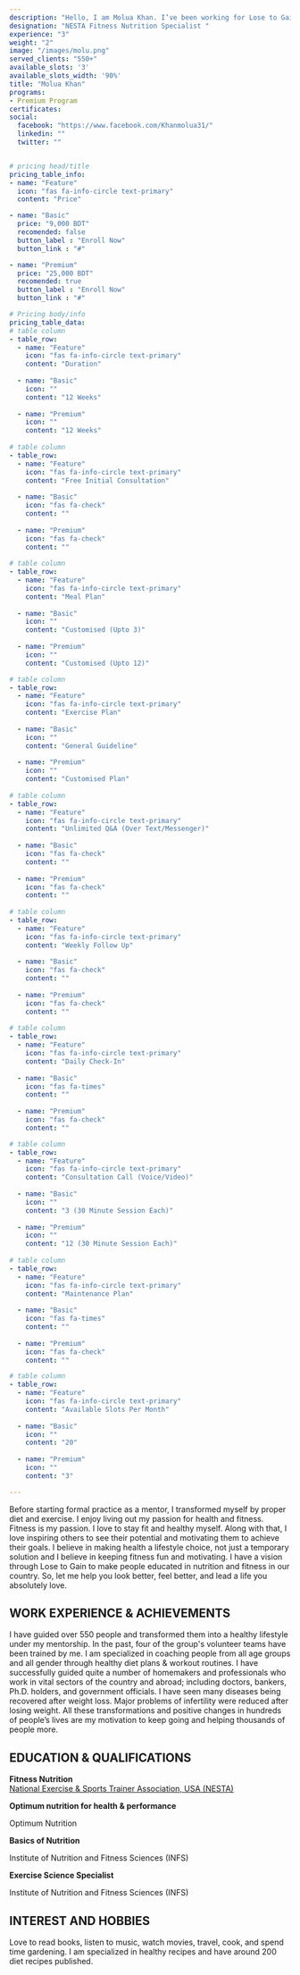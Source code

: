 ```yaml
---
description: "Hello, I am Molua Khan. I’ve been working for Lose to Gain since the beginning of the platform. In the beginning, I gave free suggestions for the group members and in the meantime continued the expert course from NESTA (National Exercise & Sports Trainer Association, USA). Being a scholar from NESTA, I have all the theoretical and practical knowledge and experience in the field of nutrition and exercise."
designation: "NESTA Fitness Nutrition Specialist "
experience: "3"
weight: "2"
image: "/images/molu.png"
served_clients: "550+"
available_slots: '3'
available_slots_width: '90%'
title: "Molua Khan"
programs:
- Premium Program
certificates: 
social:
  facebook: "https://www.facebook.com/Khanmolua31/"
  linkedin: ""
  twitter: ""


# pricing head/title
pricing_table_info:
- name: "Feature"
  icon: "fas fa-info-circle text-primary"
  content: "Price"

- name: "Basic"
  price: "9,000 BDT"
  recomended: false
  button_label : "Enroll Now"
  button_link : "#"

- name: "Premium"
  price: "25,000 BDT"
  recomended: true
  button_label : "Enroll Now"
  button_link : "#"

# Pricing body/info
pricing_table_data:
# table column
- table_row:
  - name: "Feature"
    icon: "fas fa-info-circle text-primary"
    content: "Duration"
    
  - name: "Basic"
    icon: ""
    content: "12 Weeks"
    
  - name: "Premium"
    icon: ""
    content: "12 Weeks"
    
# table column
- table_row:
  - name: "Feature"
    icon: "fas fa-info-circle text-primary"
    content: "Free Initial Consultation"
    
  - name: "Basic"
    icon: "fas fa-check"
    content: ""
    
  - name: "Premium"
    icon: "fas fa-check"
    content: ""
    
# table column
- table_row:
  - name: "Feature"
    icon: "fas fa-info-circle text-primary"
    content: "Meal Plan"
    
  - name: "Basic"
    icon: ""
    content: "Customised (Upto 3)"
    
  - name: "Premium"
    icon: ""
    content: "Customised (Upto 12)"

# table column
- table_row:
  - name: "Feature"
    icon: "fas fa-info-circle text-primary"
    content: "Exercise Plan"
    
  - name: "Basic"
    icon: ""
    content: "General Guideline"
    
  - name: "Premium"
    icon: ""
    content: "Customised Plan"
    
# table column
- table_row:
  - name: "Feature"
    icon: "fas fa-info-circle text-primary"
    content: "Unlimited Q&A (Over Text/Messenger)"
    
  - name: "Basic"
    icon: "fas fa-check"
    content: ""
    
  - name: "Premium"
    icon: "fas fa-check"
    content: ""
    
# table column
- table_row:
  - name: "Feature"
    icon: "fas fa-info-circle text-primary"
    content: "Weekly Follow Up"
    
  - name: "Basic"
    icon: "fas fa-check"
    content: ""
    
  - name: "Premium"
    icon: "fas fa-check"
    content: ""
    
# table column
- table_row:
  - name: "Feature"
    icon: "fas fa-info-circle text-primary"
    content: "Daily Check-In"
    
  - name: "Basic"
    icon: "fas fa-times"
    content: ""
    
  - name: "Premium"
    icon: "fas fa-check"
    content: ""

# table column
- table_row:
  - name: "Feature"
    icon: "fas fa-info-circle text-primary"
    content: "Consultation Call (Voice/Video)"
    
  - name: "Basic"
    icon: ""
    content: "3 (30 Minute Session Each)"
    
  - name: "Premium"
    icon: ""
    content: "12 (30 Minute Session Each)"
    
# table column
- table_row:
  - name: "Feature"
    icon: "fas fa-info-circle text-primary"
    content: "Maintenance Plan"
    
  - name: "Basic"
    icon: "fas fa-times"
    content: ""
    
  - name: "Premium"
    icon: "fas fa-check"
    content: ""

# table column
- table_row:
  - name: "Feature"
    icon: "fas fa-info-circle text-primary"
    content: "Available Slots Per Month"
    
  - name: "Basic"
    icon: ""
    content: "20"
    
  - name: "Premium"
    icon: ""
    content: "3"

---
```

Before starting formal practice as a mentor, I transformed myself by proper diet and exercise. I enjoy living out my passion for health and fitness. Fitness is my passion. I love to stay fit and healthy myself. Along with that, I love inspiring others to see their potential and motivating them to achieve their goals. I believe in making health a lifestyle choice, not just a temporary solution and I believe in keeping fitness fun and motivating. I have a vision through Lose to Gain to make people educated in nutrition and fitness in our country. So, let me help you look better, feel better, and lead a life you absolutely love.

## **WORK EXPERIENCE & ACHIEVEMENTS**

I have guided over 550 people and transformed them into a healthy lifestyle under my mentorship. In the past, four of the group's volunteer teams have been trained by me. I am specialized in coaching people from all age groups and all gender through healthy diet plans & workout routines. I have successfully guided quite a number of homemakers and professionals who work in vital sectors of the country and abroad; including doctors, bankers, Ph.D. holders, and government officials. I have seen many diseases being recovered after weight loss. Major problems of infertility were reduced after losing weight. All these transformations and positive changes in hundreds of people’s lives are my motivation to keep going and helping thousands of people more.

## **EDUCATION & QUALIFICATIONS**

**Fitness Nutrition**    
[National Exercise & Sports Trainer Association, USA (NESTA) ]()

**Optimum nutrition for health & performance**  

Optimum Nutrition 

**Basics of Nutrition** 

Institute of Nutrition and Fitness Sciences (INFS) 

**Exercise Science Specialist**  

Institute of Nutrition and Fitness Sciences (INFS)

## **INTEREST AND HOBBIES**

Love to read books, listen to music, watch movies, travel, cook, and spend time gardening. I am specialized in healthy recipes and have around 200 diet recipes published.